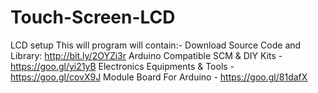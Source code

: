 # Touch-Screen-LCD
LCD setup
This will program will contain:-
Download Source Code and Library:  http://bit.ly/2OYZi3r
Arduino Compatible SCM & DIY Kits - https://goo.gl/yi21yB
Electronics Equipments & Tools - https://goo.gl/covX9J
Module Board For Arduino - https://goo.gl/81dafX
